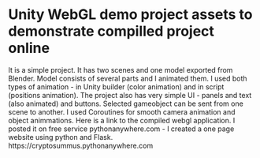 <h1>Unity WebGL demo project assets to demonstrate compilled project online</h1>
<p/>
<div>
It is a simple project. It has two scenes and one model exported from Blender. Model consists of several parts and I animated them. I used both types of animation - in Unity builder (color animation) and in script (positions animation). The project also has very simple UI - panels and text (also animated) and buttons. Selected gameobject can be sent from one scene to another. I used Coroutines for smooth camera animation and object animmations.
Here is a link to the compiled  webgl application. I posted it on free service pythonanywhere.com - I created a one page website using python and Flask. <br/>
https://cryptosummus.pythonanywhere.com
</div>

